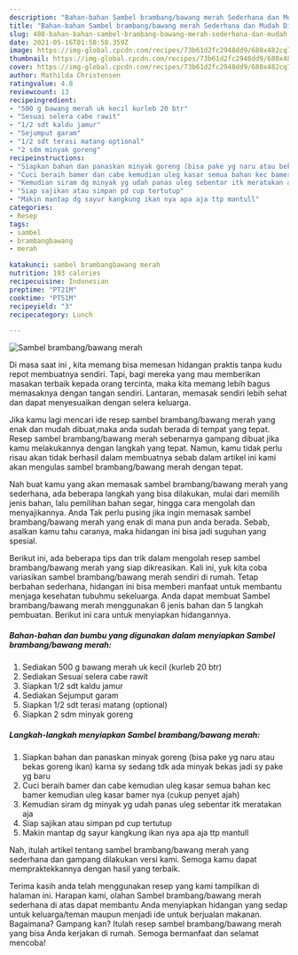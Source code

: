 ```yaml
---
description: "Bahan-bahan Sambel brambang/bawang merah Sederhana dan Mudah Dibuat"
title: "Bahan-bahan Sambel brambang/bawang merah Sederhana dan Mudah Dibuat"
slug: 480-bahan-bahan-sambel-brambang-bawang-merah-sederhana-dan-mudah-dibuat
date: 2021-05-16T01:50:58.359Z
image: https://img-global.cpcdn.com/recipes/73b61d2fc2948dd9/680x482cq70/sambel-brambangbawang-merah-foto-resep-utama.jpg
thumbnail: https://img-global.cpcdn.com/recipes/73b61d2fc2948dd9/680x482cq70/sambel-brambangbawang-merah-foto-resep-utama.jpg
cover: https://img-global.cpcdn.com/recipes/73b61d2fc2948dd9/680x482cq70/sambel-brambangbawang-merah-foto-resep-utama.jpg
author: Mathilda Christensen
ratingvalue: 4.8
reviewcount: 13
recipeingredient:
- "500 g bawang merah uk kecil kurleb 20 btr"
- "Sesuai selera cabe rawit"
- "1/2 sdt kaldu jamur"
- "Sejumput garam"
- "1/2 sdt terasi matang optional"
- "2 sdm minyak goreng"
recipeinstructions:
- "Siapkan bahan dan panaskan minyak goreng (bisa pake yg naru atau bekas goreng ikan) karna sy sedang tdk ada minyak bekas jadi sy pake yg baru"
- "Cuci beraih bamer dan cabe kemudian uleg kasar semua bahan kec bamer kemudian uleg kasar bamer nya (cukup penyet ajah)"
- "Kemudian siram dg minyak yg udah panas uleg sebentar itk meratakan aja"
- "Siap sajikan atau simpan pd cup tertutup"
- "Makin mantap dg sayur kangkung ikan nya apa aja ttp mantull"
categories:
- Resep
tags:
- sambel
- brambangbawang
- merah

katakunci: sambel brambangbawang merah 
nutrition: 193 calories
recipecuisine: Indonesian
preptime: "PT21M"
cooktime: "PT51M"
recipeyield: "3"
recipecategory: Lunch

---
```



![Sambel brambang/bawang merah](https://img-global.cpcdn.com/recipes/73b61d2fc2948dd9/680x482cq70/sambel-brambangbawang-merah-foto-resep-utama.jpg)

Di masa  saat ini , kita memang bisa memesan hidangan praktis tanpa kudu repot membuatnya sendiri. Tapi, bagi mereka yang mau memberikan masakan terbaik kepada orang tercinta, maka kita memang lebih bagus memasaknya dengan tangan sendiri. Lantaran, memasak sendiri lebih sehat dan dapat menyesuaikan dengan selera keluarga.

Jika kamu lagi mencari ide resep sambel brambang/bawang merah yang enak dan mudah dibuat,maka anda sudah berada di tempat yang tepat. Resep sambel brambang/bawang merah  sebenarnya gampang dibuat jika kamu melakukannya dengan langkah yang tepat. Namun, kamu tidak perlu risau akan tidak berhasil dalam membuatnya 
sebab dalam artikel ini kami akan mengulas sambel brambang/bawang merah dengan tepat.  



Nah buat kamu yang akan memasak sambel brambang/bawang merah yang sederhana, ada beberapa langkah yang bisa dilakukan, mulai dari memilih jenis bahan, lalu pemilihan bahan segar, hingga cara mengolah dan menyajikannya. Anda Tak perlu pusing jika ingin memasak sambel brambang/bawang merah yang enak di mana pun anda berada. Sebab, asalkan kamu  tahu caranya, maka hidangan ini bisa jadi suguhan yang spesial.

Berikut ini, ada beberapa tips dan trik dalam mengolah resep sambel brambang/bawang merah yang siap dikreasikan. Kali ini, yuk kita coba variasikan sambel brambang/bawang merah sendiri di rumah. Tetap berbahan sederhana, hidangan ini bisa memberi manfaat untuk membantu menjaga kesehatan tubuhmu sekeluarga. Anda dapat membuat Sambel brambang/bawang merah menggunakan 6 jenis bahan dan 5 langkah pembuatan. Berikut ini cara untuk menyiapkan hidangannya.

<!--inarticleads1-->

##### Bahan-bahan dan bumbu yang digunakan dalam menyiapkan Sambel brambang/bawang merah:

1. Sediakan 500 g bawang merah uk kecil (kurleb 20 btr)
1. Sediakan Sesuai selera cabe rawit
1. Siapkan 1/2 sdt kaldu jamur
1. Sediakan Sejumput garam
1. Siapkan 1/2 sdt terasi matang (optional)
1. Siapkan 2 sdm minyak goreng




<!--inarticleads2-->

##### Langkah-langkah menyiapkan Sambel brambang/bawang merah:

1. Siapkan bahan dan panaskan minyak goreng (bisa pake yg naru atau bekas goreng ikan) karna sy sedang tdk ada minyak bekas jadi sy pake yg baru
1. Cuci beraih bamer dan cabe kemudian uleg kasar semua bahan kec bamer kemudian uleg kasar bamer nya (cukup penyet ajah)
1. Kemudian siram dg minyak yg udah panas uleg sebentar itk meratakan aja
1. Siap sajikan atau simpan pd cup tertutup
1. Makin mantap dg sayur kangkung ikan nya apa aja ttp mantull




Nah, itulah artikel tentang  sambel brambang/bawang merah  yang sederhana dan gampang dilakukan versi kami. Semoga kamu dapat mempraktekkannya dengan hasil yang terbaik. 

Terima kasih anda telah menggunakan resep yang kami tampilkan di halaman ini. Harapan kami, olahan  Sambel brambang/bawang merah sederhana di atas dapat membantu Anda menyiapkan hidangan yang sedap untuk keluarga/teman maupun menjadi ide untuk berjualan makanan. Bagaimana? Gampang kan? Itulah resep sambel brambang/bawang merah yang bisa Anda kerjakan di rumah. Semoga bermanfaat dan selamat mencoba!

